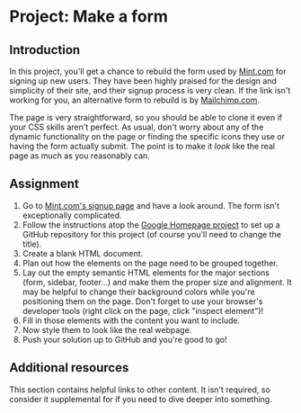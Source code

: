 # Project: Make a form

## Introduction

In this project, you'll get a chance to rebuild the form used by [Mint.com](http://www.mint.com) for signing up new users. They have been highly praised for the design and simplicity of their site, and their signup process is very clean. If the link isn't working for you, an alternative form to rebuild is by [Mailchimp.com](https://login.mailchimp.com/signup/).

The page is very straightforward, so you should be able to clone it even if your CSS skills aren't perfect. As usual, don't worry about any of the dynamic functionality on the page or finding the specific icons they use or having the form actually submit. The point is to make it _look_ like the real page as much as you reasonably can.

## Assignment

1. Go to [Mint.com's signup page](https://wwws.mint.com/login.event?task=S) and have a look around.  The form isn't exceptionally complicated.
2. Follow the instructions atop the [Google Homepage project](https://www.learnhowtocodebook.com/foundations/frontend/project-create-a-web-page) to set up a GitHub repository for this project \(of course you'll need to change the title\).
3. Create a blank HTML document.
4. Plan out how the elements on the page need to be grouped together.
5. Lay out the empty semantic HTML elements for the major sections \(form, sidebar, footer...\) and make them the proper size and alignment.  It may be helpful to change their background colors while you're positioning them on the page.  Don't forget to use your browser's developer tools \(right click on the page, click "inspect element"\)!
6. Fill in those elements with the content you want to include.
7. Now style them to look like the real webpage.
8. Push your solution up to GitHub and you're good to go!

## Additional resources

This section contains helpful links to other content. It isn't required, so consider it supplemental for if you need to dive deeper into something.

